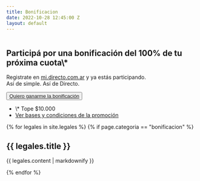 ```yaml
---
title: Bonificacion
date: 2022-10-28 12:45:00 Z
layout: default
---
```


<section>
<div class="main-container moduleHeaderEspecial">
<div>
<img src="/assets/48.png" alt="">
</div>
<div class="">
<div>
<div>
<h1>Participá por una bonificación del 100% de tu próxima cuota\*</h1>
<p>Registrate en <a href="https://mi.directo.com.ar/Cuenta/Registro?utm_source=Sorteo&utm_medium=SorteoUltimaCuota" class="linkDestacado">mi.directo.com.ar</a> y ya estás participando.<br>
Así de simple. Así de Directo.
</p>
</div>
<div>
<button class="btn btn_large btnGreen btn-green__hover">
<a href="https://mi.directo.com.ar/Cuenta/Registro?utm_source=Sorteo&utm_medium=SorteoUltimaCuota"
target="_self">Quiero ganarme la bonificación</a>
</button>
</div>
</div>
<div class="moduleDetalle">
<ul class="listLegales">
<li>
\* Tope $10.000
</li>
<li>
<a href="#basesycondiciones"><i class="fa-solid fa-angle-down"></i> Ver bases y condiciones de la promoción</a>
</li>
</ul>
</div>
</div>
</div>
</section>

<section id="basesycondiciones">
<div class="main-container moduleLegales">

{% for legales in site.legales %}
{% if page.categoria == "bonificacion" %}
  <h2>{{ legales.title }}</h2>
  <p>{{ legales.content | markdownify }}</p>
{% endfor %}

</section>